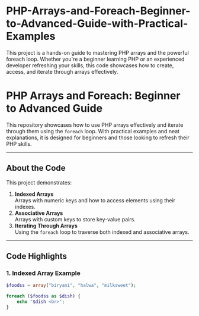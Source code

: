 # PHP-Arrays-and-Foreach-Beginner-to-Advanced-Guide-with-Practical-Examples
This project is a hands-on guide to mastering PHP arrays and the powerful foreach loop. Whether you're a beginner learning PHP or an experienced developer refreshing your skills, this code showcases how to create, access, and iterate through arrays effectively.
# PHP Arrays and Foreach: Beginner to Advanced Guide

This repository showcases how to use PHP arrays effectively and iterate through them using the `foreach` loop. With practical examples and neat explanations, it is designed for beginners and those looking to refresh their PHP skills.

---

## **About the Code**

This project demonstrates:
1. **Indexed Arrays**  
   Arrays with numeric keys and how to access elements using their indexes.
2. **Associative Arrays**  
   Arrays with custom keys to store key-value pairs.
3. **Iterating Through Arrays**  
   Using the `foreach` loop to traverse both indexed and associative arrays.

---

## **Code Highlights**

### **1. Indexed Array Example**
```php
$foodss = array("biryani", "halwa", "milksweet");

foreach ($foodss as $dish) {
    echo "$dish <br>";
}
